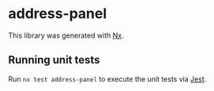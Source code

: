 # address-panel

This library was generated with [Nx](https://nx.dev).

## Running unit tests

Run `nx test address-panel` to execute the unit tests via [Jest](https://jestjs.io).
